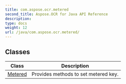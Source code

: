 ```yaml
---
title: com.aspose.ocr.metered
second_title: Aspose.OCR for Java API Reference
description: 
type: docs
weight: 12
url: /java/com.aspose.ocr.metered/
---
```



## Classes

| Class | Description |
| --- | --- |
| [Metered](../com.aspose.ocr.metered/metered) | Provides methods to set metered key. |
